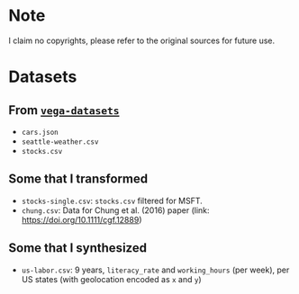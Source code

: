 # Note

I claim no copyrights, please refer to the original sources for future use.

# Datasets

## From [`vega-datasets`](https://github.com/vega/vega-datasets)

- `cars.json`
- `seattle-weather.csv`
- `stocks.csv`

## Some that I transformed

- `stocks-single.csv`: `stocks.csv` filtered for MSFT.
- `chung.csv`: Data for Chung et al. (2016) paper (link: <https://doi.org/10.1111/cgf.12889>)

## Some that I synthesized

- `us-labor.csv`: 9 years, `literacy_rate` and `working_hours` (per week), per US states (with geolocation encoded as `x` and `y`)
